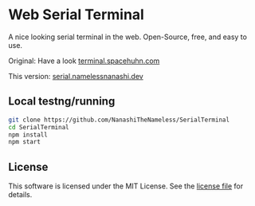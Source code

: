 # Web Serial Terminal

A nice looking serial terminal in the web. Open-Source, free, and easy to use.

Original: Have a look [terminal.spacehuhn.com](https://terminal.spacehuhn.com)

This version: [serial.namelessnanashi.dev](https://serial.namelessnanashi.dev)

## Local testng/running

```sh
git clone https://github.com/NanashiTheNameless/SerialTerminal
cd SerialTerminal
npm install
npm start
```

## License

This software is licensed under the MIT License. See the [license file](LICENSE) for details.
